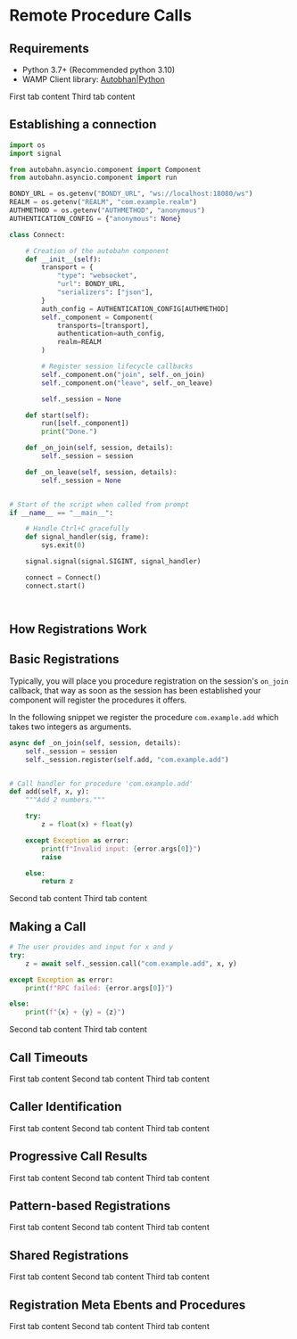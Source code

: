 # Remote Procedure Calls


## Requirements

<tabs cache-lifetime="1000">
    <tab name="Python">
        <ul>
            <li>Python 3.7+ (Recommended python 3.10)</li>
            <li>WAMP Client library: <a href="https://github.com/crossbario/autobahn-python">Autobhan|Python</a></li>
        </ul>
    </tab>
    <tab name="JS">
        First tab content
    </tab>
    <tab name="Erlang">
        Third tab content
    </tab>
</tabs>

## Establishing a connection

<client-only>
<tabs cache-lifetime="1000" class="code">
<tab name="Python">

```python
import os
import signal

from autobahn.asyncio.component import Component
from autobahn.asyncio.component import run

BONDY_URL = os.getenv("BONDY_URL", "ws://localhost:18080/ws")
REALM = os.getenv("REALM", "com.example.realm")
AUTHMETHOD = os.getenv("AUTHMETHOD", "anonymous")
AUTHENTICATION_CONFIG = {"anonymous": None}

class Connect:

    # Creation of the autobahn component
    def __init__(self):
        transport = {
            "type": "websocket",
            "url": BONDY_URL,
            "serializers": ["json"],
        }
        auth_config = AUTHENTICATION_CONFIG[AUTHMETHOD]
        self._component = Component(
            transports=[transport],
            authentication=auth_config,
            realm=REALM
        )

        # Register session lifecycle callbacks
        self._component.on("join", self._on_join)
        self._component.on("leave", self._on_leave)

        self._session = None

    def start(self):
        run([self._component])
        print("Done.")

    def _on_join(self, session, details):
        self._session = session

    def _on_leave(self, session, details):
        self._session = None


# Start of the script when called from prompt
if __name__ == "__main__":

    # Handle Ctrl+C gracefully
    def signal_handler(sig, frame):
        sys.exit(0)

    signal.signal(signal.SIGINT, signal_handler)

    connect = Connect()
    connect.start()
```

</tab>
<tab name="JS">

```javascript
```
</tab>
<tab name="Erlang">

```erlang
```
</tab>
</tabs>
</client-only>





## How Registrations Work



## Basic Registrations

Typically, you will place you procedure registration on the session's `on_join` callback, that way as soon as the session has been established your component will register the procedures it offers.

In the following snippet we register the procedure `com.example.add` which takes two integers as arguments.

<tabs cache-lifetime="1000" class="code">
<tab name="Python">

```python
async def _on_join(self, session, details):
    self._session = session
    self._session.register(self.add, "com.example.add")


# Call handler for procedure 'com.example.add'
def add(self, x, y):
    """Add 2 numbers."""

    try:
        z = float(x) + float(y)

    except Exception as error:
        print(f"Invalid input: {error.args[0]}")
        raise

    else:
        return z
```
</tab>
<tab name="JS">
Second tab content
</tab>
<tab name="Erlang">
Third tab content
</tab>
</tabs>

## Making a Call

<tabs cache-lifetime="1000" class="code">
<tab name="Python">

```python
# The user provides and input for x and y
try:
    z = await self._session.call("com.example.add", x, y)

except Exception as error:
    print(f"RPC failed: {error.args[0]}")

else:
    print(f"{x} + {y} = {z}")

```
</tab>
<tab name="JS">
Second tab content
</tab>
<tab name="Erlang">
Third tab content
</tab>
</tabs>


## Call Timeouts

<tabs cache-lifetime="1000">
    <tab name="Python">
        First tab content
    </tab>
    <tab name="JS">
        Second tab content
    </tab>
    <tab name="Erlang">
        Third tab content
    </tab>
</tabs>

## Caller Identification

<tabs cache-lifetime="1000">
    <tab name="Python">
        First tab content
    </tab>
    <tab name="JS">
        Second tab content
    </tab>
    <tab name="Erlang">
        Third tab content
    </tab>
</tabs>

## Progressive Call Results

<tabs cache-lifetime="1000">
    <tab name="Python">
        First tab content
    </tab>
    <tab name="JS">
        Second tab content
    </tab>
    <tab name="Erlang">
        Third tab content
    </tab>
</tabs>

## Pattern-based Registrations

<tabs cache-lifetime="1000">
    <tab name="Python">
        First tab content
    </tab>
    <tab name="JS">
        Second tab content
    </tab>
    <tab name="Erlang">
        Third tab content
    </tab>
</tabs>

## Shared Registrations

<tabs cache-lifetime="1000">
    <tab name="Python">
        First tab content
    </tab>
    <tab name="JS">
        Second tab content
    </tab>
    <tab name="Erlang">
        Third tab content
    </tab>
</tabs>

## Registration Meta Ebents and Procedures

<tabs cache-lifetime="1000">
    <tab name="Python">
        First tab content
    </tab>
    <tab name="JS">
        Second tab content
    </tab>
    <tab name="Erlang">
        Third tab content
    </tab>
</tabs>
